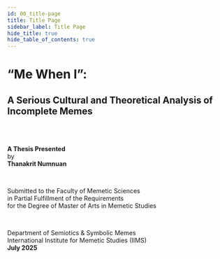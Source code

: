 ```yaml
---
id: 00_title-page
title: Title Page
sidebar_label: Title Page
hide_title: true
hide_table_of_contents: true
---
```


<div style={{ textAlign: 'center', marginTop: '6rem', lineHeight: '2.5rem' }}>

# “Me When I”:  
## A Serious Cultural and Theoretical Analysis of Incomplete Memes

<br/><br/>

**A Thesis Presented**  
by  
**Thanakrit Numnuan**

<br/>

Submitted to the Faculty of Memetic Sciences  
in Partial Fulfillment of the Requirements  
for the Degree of Master of Arts in Memetic Studies

<br/>

Department of Semiotics & Symbolic Memes  
International Institute for Memetic Studies (IIMS)  
**July 2025**

</div>
